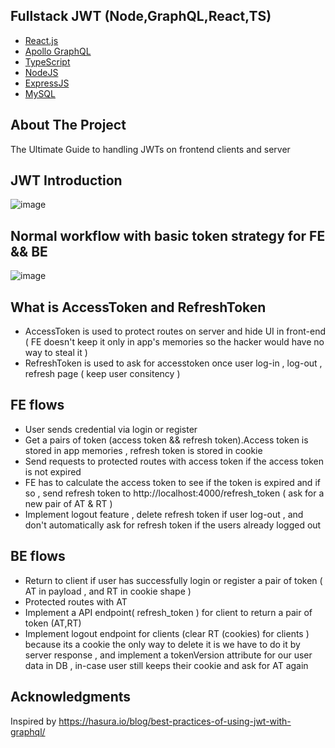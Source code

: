 ## Fullstack JWT (Node,GraphQL,React,TS)
* [React.js](https://reactjs.org/)
* [Apollo GraphQL](https://www.apollographql.com/)
* [TypeScript](https://www.typescriptlang.org/)
* [NodeJS](https://nodejs.org/en/)
* [ExpressJS](https://expressjs.com/)
* [MySQL](https://www.mysql.com/)
## About The Project
The Ultimate Guide to handling JWTs on frontend clients and server

## JWT Introduction
![image](https://user-images.githubusercontent.com/42936326/166942509-aa4fe809-3a63-4361-9b67-78348ecbc0ea.png)

## Normal workflow with basic token strategy for FE && BE
![image](https://user-images.githubusercontent.com/42936326/166943149-f1e95fc2-4483-4fec-961b-90494aaf1c62.png)

## What is AccessToken and RefreshToken
* AccessToken is used to protect routes on server and hide UI in front-end ( FE doesn't keep it only in app's memories so the hacker would have no way to steal it )
* RefreshToken is used to ask for accesstoken once user log-in , log-out , refresh page ( keep user consitency )


## FE flows
* User sends credential via login or register
* Get a pairs of token (access token && refresh token).Access token is stored in app memories , refresh token is stored in cookie
* Send requests to protected routes with access token if the access token is not expired
* FE has to calculate the access token to see if the token is expired and if so , send refresh token to http://localhost:4000/refresh_token ( ask for a new pair of AT & RT )
* Implement logout feature , delete refresh token if user log-out , and don't automatically ask for refresh token if the users already logged out

## BE flows
* Return to client if user has successfully login or register a pair of token ( AT in payload , and RT in cookie shape )
* Protected routes with AT
* Implement a API endpoint( refresh_token ) for client to return a pair of token (AT,RT) 
* Implement logout endpoint for clients (clear RT (cookies) for clients ) because its a cookie the only way to delete it is we have to do it by server response , and implement a tokenVersion attribute for our user data in DB , in-case user still keeps their cookie and ask for AT again 

## Acknowledgments
Inspired by https://hasura.io/blog/best-practices-of-using-jwt-with-graphql/
